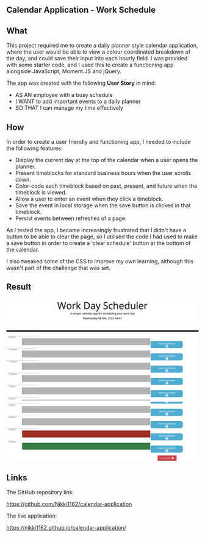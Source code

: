 ## Calendar Application - Work Schedule

## **What**
This project required me to create a daily planner style calendar application, where the user would be able to view a colour coordinated breakdown of the day, and could save their input into each hourly field. I was provided with some starter code, and I used this to create a functioning app alongside JavaScript, Moment.JS and jQuery.

The app was created with the following **User Story** in mind:

* AS AN employee with a busy schedule
* I WANT to add important events to a daily planner
* SO THAT I can manage my time effectively

## **How**
In order to create a user friendly and functioning app, I needed to include the following features:

* Display the current day at the top of the calendar when a user opens the planner.
* Present timeblocks for standard business hours when the user scrolls down.
* Color-code each timeblock based on past, present, and future when the timeblock is viewed.
*  Allow a user to enter an event when they click a timeblock.
*  Save the event in local storage when the save button is clicked in that timeblock.
*  Persist events between refreshes of a page.

As I tested the app, I became increasingly frustrated that I didn't have a button to be able to clear the page, so I utilised the code I had used to make a save button in order to create a 'clear schedule' button at the bottom of the calendar.

I also tweaked some of the CSS to improve my own learning, although this wasn't part of the challenge that was set.

## **Result**

![This is what the live application looks like when you open the app within the browser](assets/images/Calendar-app-screenshot.png)
![A further image of the live application](assets/images/Calendar-app-screenshot2.png)

## **Links**

The GitHub repository link:

https://github.com/Nikki1162/calendar-application

The live application:

https://nikki1162.github.io/calendar-application/